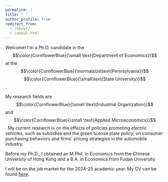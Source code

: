 ```yaml
---
permalink: /
title: " "
author_profile: true
redirect_from: 
  - /about/
  - /about.html
---
```

Welcome! I'm a Ph.D. candidate in the $$\color{CornflowerBlue}{\small \text{Department of Economics}}$$ at the $$\color{CornflowerBlue}{\normalsize\text{Pennsylvania}}$$  $$\color{CornflowerBlue}{\small\text{State University}}$$. 

My research fields are $$\color{CornflowerBlue}{\small \text{Industrial Organization}}$$ and $$\color{CornflowerBlue}{\small \text{Applied Microeconomics}}$$. My current research is on the effects of policies promoting electric vehicles, such as subsidies and the green license plate policy, on consumer purchasing behaviors and firms' pricing strategies in the automobile industry.

Before my Ph.D., I obtained an M.Phil. in Economics from the Chinese University of Hong Kong and a B.A. in Economics from Fudan University.

I will be on the job market for the 2024-25 academic year. My CV can be found [here](https://wendy-wentian.github.io/files/Wen_Tian_PSU_CV.pdf). 

<!-- I received my M.Phil. in economics from CUHK, Hong Kong in 2019, and my B.A. in economics from Fudan University, China in 2016. -->

<!-- In my [Job Market Paper](), I develop a two-stage discrete choice model to estimate the demand for electric vehicles (EVs) under EV-promoting policies and conduct counterfactual analysis to study the welfare impacts of these policies in China.-->

<!--
Current Research
======
-->
